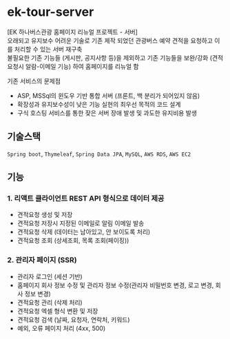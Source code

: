 # ek-tour-server
[EK 하나버스관광 홈페이지 리뉴얼 프로젝트 - 서버] <br>
오래되고 유지보수 어려운 기술로 기존 제작 되었던 관광버스 예약 견적을 요청하고 이를 처리할 수 있는 서버 재구축 <br>
불필요한 기존 기능들 (게시판, 공지사항 등)을 제외하고 기존 기능들을 보완/강화 (견적요청시 알람-이메일 기능) 하여 홈페이지를 리뉴얼 함 <br>

기존 서비스의 문제점
- ASP, MSSql의 윈도우 기반 통합 서버 (프론트, 백 분리가 되어있지 않음)
- 확장성과 유지보수성이 낮은 기능 실현의 최우선 목적의 코드 설계
- 구식 호스팅 서비스를 통한 잦은 서버 장애 발생 및 과도한 유지비용 발생

## 기술스택
```Spring boot```, ```Thymeleaf```, ```Spring Data JPA```, ```MySQL```, ```AWS RDS```, ```AWS EC2```

## 기능
### 1. 리액트 클라이언트 REST API 형식으로 데이터 제공
- 견적요청 생성 및 저장
- 견적요청 저장시 지정된 이메일로 알림 이메일 발송
- 견적요청 삭제 (데이터는 남아있고, 안 보이도록 처리)
- 견적요청 조회 (상세조회, 목록 조회(페이징))

### 2. 관리자 페이지 (SSR)
- 관리자 로그인 (세션 기반)
- 홈페이지 회사 정보 수정 및 관리자 정보 수정(관리자 비밀번호 변경, 로고 변경, 회사 정보 변경)
- 견적요청 관리 (삭제 처리)
- 견적요청 엑셀 형식 변환 및 저장
- 견적요청 검색 (날짜, 요청자, 연락처, 키워드)
- 예외, 오류 페이지 처리 (4xx, 500)

